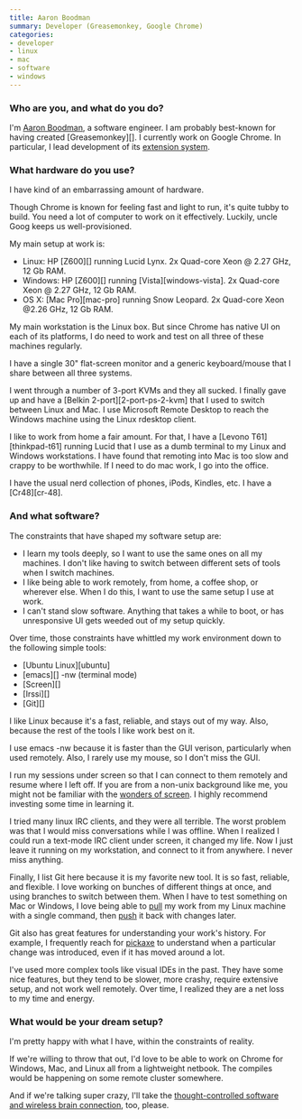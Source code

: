 ```yaml
---
title: Aaron Boodman
summary: Developer (Greasemonkey, Google Chrome)
categories:
- developer
- linux
- mac
- software
- windows
---
```


### Who are you, and what do you do?

I'm [Aaron Boodman](http://www.aaronboodman.com/ "Aaron's website."), a software engineer. I am probably best-known for having created [Greasemonkey][]. I currently work on Google Chrome. In particular, I lead development of its [extension system](http://code.google.com/chrome/extensions/index.html "Information on Chrome's extension system.").

### What hardware do you use?

I have kind of an embarrassing amount of hardware.
 
Though Chrome is known for feeling fast and light to run, it's quite tubby to build. You need a lot of computer to work on it effectively. Luckily, uncle Goog keeps us well-provisioned.
 
My main setup at work is:
 
*  Linux: HP [Z600][] running Lucid Lynx. 2x Quad-core Xeon @ 2.27 GHz, 12 Gb RAM.
*  Windows: HP [Z600][] running [Vista][windows-vista]. 2x Quad-core Xeon @ 2.27 GHz, 12 Gb RAM.
*  OS X: [Mac Pro][mac-pro] running Snow Leopard. 2x Quad-core Xeon @2.26 GHz, 12 Gb RAM.
 
My main workstation is the Linux box. But since Chrome has native UI on each of its platforms, I do need to work and test on all three of these machines regularly.
 
I have a single 30" flat-screen monitor and a generic keyboard/mouse that I share between all three systems.
 
I went through a number of 3-port KVMs and they all sucked. I finally gave up and have a [Belkin 2-port][2-port-ps-2-kvm] that I used to switch between Linux and Mac. I use Microsoft Remote Desktop to reach the Windows machine using the Linux rdesktop client.
 
I like to work from home a fair amount. For that, I have a [Levono T61][thinkpad-t61] running Lucid that I use as a dumb terminal to my Linux and Windows workstations. I have found that remoting into Mac is too slow and crappy to be worthwhile. If I need to do mac work, I go into the office.
 
I have the usual nerd collection of phones, iPods, Kindles, etc. I have a [Cr48][cr-48].

### And what software?

The constraints that have shaped my software setup are:
 
*  I learn my tools deeply, so I want to use the same ones on all my machines. I don't like having to switch between different sets of tools when I switch machines.
*  I like being able to work remotely, from home, a coffee shop, or wherever else. When I do this, I want to use the same setup I use at work.
*  I can't stand slow software. Anything that takes a while to boot, or has unresponsive UI gets weeded out of my setup quickly.
 
Over time, those constraints have whittled my work environment down to the following simple tools:
 
*  [Ubuntu Linux][ubuntu]
*  [emacs][] -nw (terminal mode)
*  [Screen][]
*  [Irssi][]
*  [Git][]
 
I like Linux because it's a fast, reliable, and stays out of my way. Also, because the rest of the tools I like work best on it.
 
I use emacs -nw because it is faster than the GUI verison, particularly when used remotely. Also, I rarely use my mouse, so I don't miss the GUI.
 
I run my sessions under screen so that I can connect to them remotely and resume where I left off. If you are from a non-unix background like me, you might not be familiar with the [wonders of screen](http://lizzie.spod.cx/screenirssi.shtml "A tutorial for using irssi with screen."). I highly recommend investing some time in learning it.
 
I tried many linux IRC clients, and they were all terrible. The worst problem was that I would miss conversations while I was offline. When I realized I could run a text-mode IRC client under screen, it changed my life. Now I just leave it running on my workstation, and connect to it from anywhere. I never miss anything.
 
Finally, I list Git here because it is my favorite new tool. It is so fast, reliable, and flexible. I love working on bunches of different things at once, and using branches to switch between them. When I have to test something on Mac or Windows, I love being able to [pull](http://www.kernel.org/pub/software/scm/git/docs/git-pull.html "Docs for the git-pull command.") my work from my Linux machine with a single command, then [push](http://www.kernel.org/pub/software/scm/git/docs/git-push.html "Docs for the git-push command.") it back with changes later.
 
Git also has great features for understanding your work's history. For example, I frequently reach for [pickaxe](http://gitfu.wordpress.com/2008/06/03/the-pickaxe-finding-changes-was-never-easier/ "Docs for the pickaxe command in git.") to understand when a particular change was introduced, even if it has moved around a lot.
 
I've used more complex tools like visual IDEs in the past. They have some nice features, but they tend to be slower, more crashy, require extensive setup, and not work well remotely. Over time, I realized they are a net loss to my time and energy.

### What would be your dream setup?

I'm pretty happy with what I have, within the constraints of reality.
 
If we're willing to throw that out, I'd love to be able to work on Chrome for Windows, Mac, and Linux all from a lightweight netbook. The compiles would be happening on some remote cluster somewhere.
 
And if we're talking super crazy, I'll take the [thought-controlled software and wireless brain connection](http://chris.wanstrath.usesthis.com/ "Our interview with Chris Wanstrath."), too, please.